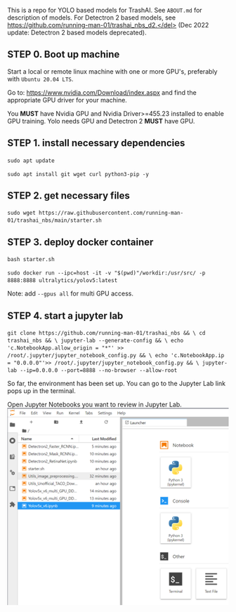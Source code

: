 This is a repo for YOLO based models for TrashAI. See `ABOUT.md` for description of models. </del>For Detectron 2 based models, see https://github.com/running-man-01/trashai_nbs_d2.</del> (Dec 2022 update: Detectron 2 based models deprecated).

## STEP 0. Boot up machine

Start a local or remote linux machine with one or more GPU's, preferably with `Ubuntu 20.04 LTS`.

Go to: https://www.nvidia.com/Download/index.aspx and find the appropriate GPU driver for your machine. 

You **MUST** have Nvidia GPU and Nvidia Driver>=455.23 installed to enable GPU training. Yolo needs GPU and Detectron 2 **MUST** have GPU.


## STEP 1. install necessary dependencies

`sudo apt update`

`sudo apt install git wget curl python3-pip -y`



## STEP 2. get necessary files

`sudo wget https://raw.githubusercontent.com/running-man-01/trashai_nbs/main/starter.sh`



## STEP 3. deploy docker container

`bash starter.sh`

`sudo docker run --ipc=host -it -v "$(pwd)"/workdir:/usr/src/ -p 8888:8888 ultralytics/yolov5:latest`

Note: add `--gpus all` for multi GPU access.


## STEP 4. start a jupyter lab

`git clone https://github.com/running-man-01/trashai_nbs && \
cd trashai_nbs && \
jupyter-lab --generate-config && \
echo 'c.NotebookApp.allow_origin = "*"' >> /root/.jupyter/jupyter_notebook_config.py && \
echo 'c.NotebookApp.ip = "0.0.0.0"'>> /root/.jupyter/jupyter_notebook_config.py && \
jupyter-lab --ip=0.0.0.0 --port=8888 --no-browser --allow-root`


So far, the environment has been set up. You can go to the Jupyter Lab link pops up in the terminal.

Open Jupyter Notebooks you want to review in Jupyter Lab.
![lab](https://raw.githubusercontent.com/running-man-01/trashai_nbs/main/jlab.png)
